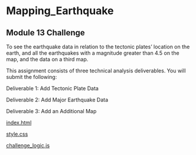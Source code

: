 # Mapping_Earthquake

## Module 13 Challenge

To see the earthquake data in relation to the tectonic plates’ location on the earth, and all the earthquakes with a magnitude greater than 4.5 on the map, and the data on a third map.


This assignment consists of three technical analysis deliverables. You will submit the following:

Deliverable 1: Add Tectonic Plate Data

Deliverable 2: Add Major Earthquake Data

Deliverable 3: Add an Additional Map


[index.html](Earthquake_Challenge/index.html)

[style.css](Earthquake_Challenge/static/css/style.css)

[challenge_logic.js](Earthquake_Challenge/static/js/challenge_logic.js)
